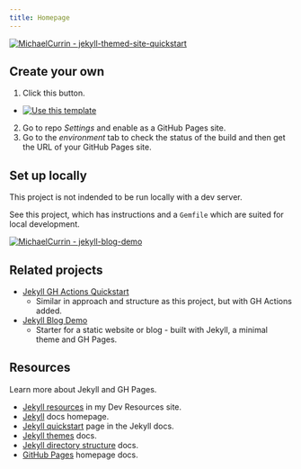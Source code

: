 ```yaml
---
title: Homepage
---
```


[![MichaelCurrin - jekyll-themed-site-quickstart](https://img.shields.io/static/v1?label=MichaelCurrin&message=jekyll-themed-site-quickstart&color=blue&logo=github)](https://github.com/MichaelCurrin/jekyll-themed-site-quickstart)


## Create your own

1. Click this button.
  - [![Use this template](https://img.shields.io/badge/Generate-Use_this_template-2ea44f)](https://github.com/MichaelCurrin/jekyll-themed-site-quickstart/generate)
2. Go to repo _Settings_ and enable as a GitHub Pages site.
3. Go to the _environment_ tab to check the status of the build and then get the URL of your GitHub Pages site.


## Set up locally

This project is not indended to be run locally with a dev server.

See this project, which has instructions and a `Gemfile` which are suited for local development.

[![MichaelCurrin - jekyll-blog-demo](https://img.shields.io/static/v1?label=MichaelCurrin&message=jekyll-blog-demo&color=blue&logo=github)](https://github.com/MichaelCurrin/jekyll-blog-demo)


## Related projects

- [Jekyll GH Actions Quickstart](https://michaelcurrin.github.io/jekyll-gh-actions-quickstart/)
    - Similar in approach and structure as this project, but with GH Actions added.
- [Jekyll Blog Demo](https://github.com/MichaelCurrin/jekyll-blog-demo)
    - Starter for a static website or blog - built with Jekyll, a minimal theme and GH Pages.


## Resources

Learn more about Jekyll and GH Pages.

- [Jekyll resources](https://michaelcurrin.github.io/dev-resources/resources/jekyll/) in my Dev Resources site.
- [Jekyll](https://jekyllrb.com/) docs homepage.
- [Jekyll quickstart](https://jekyllrb.com/docs/) page in the Jekyll docs.
- [Jekyll themes](https://jekyllrb.com/docs/themes/) docs.
- [Jekyll directory structure](https://jekyllrb.com/docs/structure/) docs.
- [GitHub Pages](https://pages.github.com/) homepage docs.
